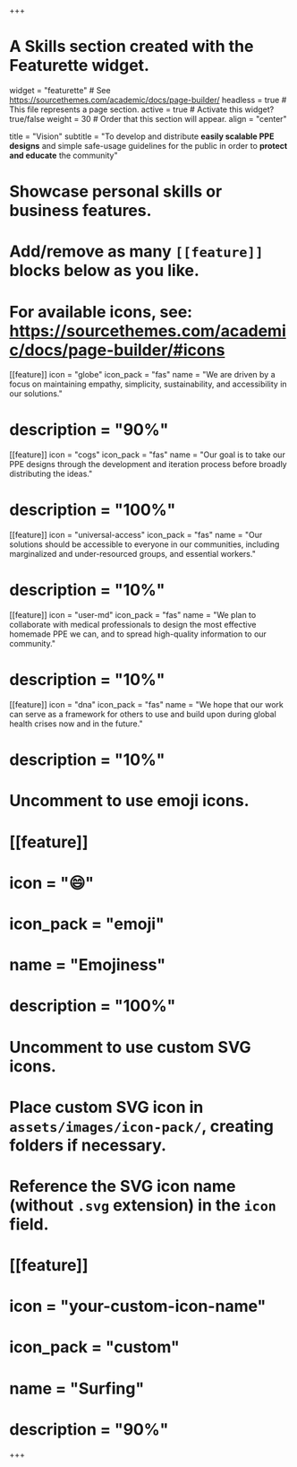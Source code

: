 +++
# A Skills section created with the Featurette widget.
widget = "featurette"  # See https://sourcethemes.com/academic/docs/page-builder/
headless = true  # This file represents a page section.
active = true  # Activate this widget? true/false
weight = 30  # Order that this section will appear.
align = "center"

title = "Vision"
subtitle = "To develop and distribute **easily scalable PPE designs** and simple safe-usage guidelines for the public in order to **protect and educate** the community"

# Showcase personal skills or business features.
# 
# Add/remove as many `[[feature]]` blocks below as you like.
# 
# For available icons, see: https://sourcethemes.com/academic/docs/page-builder/#icons

[[feature]]
  icon = "globe"
  icon_pack = "fas"
  name = "We are driven by a focus on maintaining empathy, simplicity, sustainability, and accessibility in our solutions."
  # description = "90%"
  
[[feature]]
  icon = "cogs"
  icon_pack = "fas"
  name = "Our goal is to take our PPE designs through the development and iteration process before broadly distributing the ideas."
  # description = "100%"  
  
[[feature]]
  icon = "universal-access"
  icon_pack = "fas"
  name = "Our solutions should be accessible to everyone in our communities, including marginalized and under-resourced groups, and essential workers."
  # description = "10%"
  
[[feature]]
  icon = "user-md"
  icon_pack = "fas"
  name = "We plan to collaborate with medical professionals to design the most effective homemade PPE we can, and to spread high-quality information to our community."
  # description = "10%"
  
[[feature]]
  icon = "dna"
  icon_pack = "fas"
  name = "We hope that our work can serve as a framework for others to use and build upon during global health crises now and in the future."
  # description = "10%"
    
# Uncomment to use emoji icons.
# [[feature]]
#  icon = ":smile:"
#  icon_pack = "emoji"
#  name = "Emojiness"
#  description = "100%"  

# Uncomment to use custom SVG icons.
# Place custom SVG icon in `assets/images/icon-pack/`, creating folders if necessary.
# Reference the SVG icon name (without `.svg` extension) in the `icon` field.
# [[feature]]
#  icon = "your-custom-icon-name"
#  icon_pack = "custom"
#  name = "Surfing"
#  description = "90%"

+++

